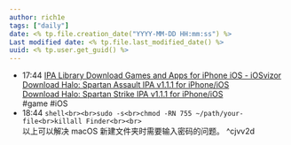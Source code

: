```yaml
---
author: rich1e
tags: ["daily"]
date: <% tp.file.creation_date("YYYY-MM-DD HH:mm:ss") %>
Last modified date: <% tp.file.last_modified_date() %>
uuid: <% tp.user.get_guid() %>
---
```


- 17:44 [IPA Library Download Games and Apps for iPhone iOS - iOSvizor](https://iosvizor.com/)<br>[Download Halo: Spartan Assault IPA v1.1.1 for iPhone/iOS](https://iosvizor.com/games/arcade/halo-spartan-assault/)<br>[Download Halo: Spartan Strike IPA v1.1.1 for iPhone/iOS](https://iosvizor.com/games/arcade/halo-spartan-strike/)<br>#game #iOS 
- 18:44 ```shell<br><br>sudo -s<br>chmod -RN 755 ~/path/your-file<br>killall Finder<br><br>```<br>以上可以解决 macOS 新建文件夹时需要输入密码的问题。 ^cjvv2d